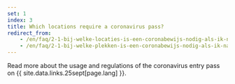 ```yaml
---
set: 1
index: 3
title: Which locations require a coronavirus pass?
redirect_from: 
    - /en/faq/2-1-bij-welke-locaties-is-een-coronabewijs-nodig-als-ik-naar-binnen-wil
    - /en/faq/2-1-bij-welke-plekken-is-een-coronabewijs-nodig-als-ik-naar-binnen-wil
---
```

Read more about the usage and regulations of the coronavirus entry pass on {{ site.data.links.25sept[page.lang] }}.
